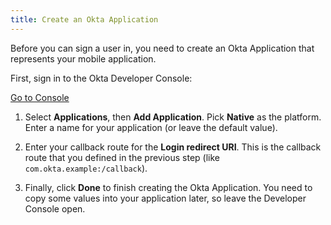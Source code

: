 ```yaml
---
title: Create an Okta Application
---
```

Before you can sign a user in, you need to create an Okta Application that represents your mobile application.

First, sign in to the Okta Developer Console:

<a href="https://login.okta.com/" target="_blank" class="Button--blue">Go to Console</a>

1. Select **Applications**, then **Add Application**. Pick **Native** as the platform. Enter a name for your application (or leave the default value).

2. Enter your callback route for the **Login redirect URI**. This is the callback route that you defined in the <GuideLink link="../define-callback/">previous step</GuideLink> (like `com.okta.example:/callback`). 

3. Finally, click **Done** to finish creating the Okta Application. You need to copy some values into your application later, so leave the Developer Console open.

<NextSectionLink/>